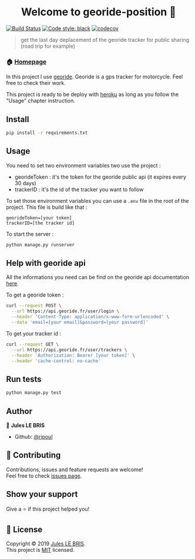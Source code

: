 <h1 align="center">Welcome to georide-position 👋</h1>

[![Build Status](https://travis-ci.org/ripoul/georide-position.svg?branch=master)](https://travis-ci.org/ripoul/georide-position)
[![Code style: black](https://img.shields.io/badge/code%20style-black-000000.svg)](https://github.com/python/black)
[![codecov](https://codecov.io/gh/ripoul/georide-position/branch/master/graph/badge.svg)](https://codecov.io/gh/ripoul/georide-position)

> get the last day deplacement of the georide tracker for public sharing (road trip for example)

### 🏠 [Homepage](https://github.com/ripoul/georide-position)

In this project I use [georide](https://georide.fr/). Georide is a gps tracker for motorcycle. Feel free to check their work. 

This project is ready to be deploy with [heroku](https://heroku.com) as long as you follow the "Usage" chapter instruction.

## Install

```sh
pip install -r requirements.txt
```

## Usage

You need to set two environment variables two use the project : 
- georideToken : it's the token for the georide public api (it expires every 30 days)
- trackerID : it's the id of the tracker you want to follow

To set those environment variables you can use a `.env` file in the root of the project. This file is build like that : 
```
georideToken=[your token]
trackerID=[the tracker id]
```

To start the server : 

```sh
python manage.py runserver
```

## Help with georide api

All the informations you need can be find on the georide api documentation [here](https://api.georide.fr/).

To get a georide token : 
```sh
curl --request POST \
  --url https://api.georide.fr/user/login \
  --header 'Content-Type: application/x-www-form-urlencoded' \
  --data 'email=[your email]&password=[your password]'
```

To get your tracker id : 
```sh
curl --request GET \
  --url https://api.georide.fr/user/trackers \
  --header 'Authorization: Bearer [your token]' \
  --header 'cache-control: no-cache'
```

## Run tests

```sh
python manage.py test
```

## Author

👤 **Jules LE BRIS**

* Github: [@ripoul](https://github.com/ripoul)

## 🤝 Contributing

Contributions, issues and feature requests are welcome!<br />Feel free to check [issues page](https://github.com/ripoul/georide-position/issues).

## Show your support

Give a ⭐️ if this project helped you!

## 📝 License

Copyright © 2019 [Jules LE BRIS](https://github.com/ripoul).<br />
This project is [MIT](https://github.com/ripoul/georide-position/blob/master/LICENSE) licensed.

